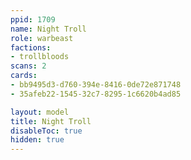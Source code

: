 ```yaml
---
ppid: 1709
name: Night Troll
role: warbeast
factions:
- trollbloods
scans: 2
cards:
- bb9495d3-d760-394e-8416-0de72e871748
- 35afeb22-1545-32c7-8295-1c6620b4ad85

layout: model
title: Night Troll
disableToc: true
hidden: true
---
```


